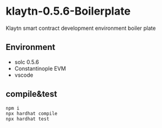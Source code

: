 # klaytn-0.5.6-Boilerplate
Klaytn smart contract development environment boiler plate

## Environment
* solc 0.5.6
* Constantinople EVM
* vscode

## compile&test
```
npm i
npx hardhat compile
npx hardhat test
```


